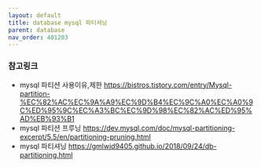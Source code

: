 ```yaml
---
layout: default
title: database mysql 파티셔닝
parent: database
nav_order: 401203
---
```


### 참고링크
* mysql 파티션 사용이유,제한 <https://bistros.tistory.com/entry/Mysql-partition-%EC%82%AC%EC%9A%A9%EC%9D%B4%EC%9C%A0%EC%A0%9C%ED%95%9C%EC%A3%BC%EC%9D%98%EC%82%AC%ED%95%AD%EB%93%B1>
* mysql 파티션 프루닝 <https://dev.mysql.com/doc/mysql-partitioning-excerpt/5.5/en/partitioning-pruning.html>
* mysql 파티셔닝 <https://gmlwjd9405.github.io/2018/09/24/db-partitioning.html>
